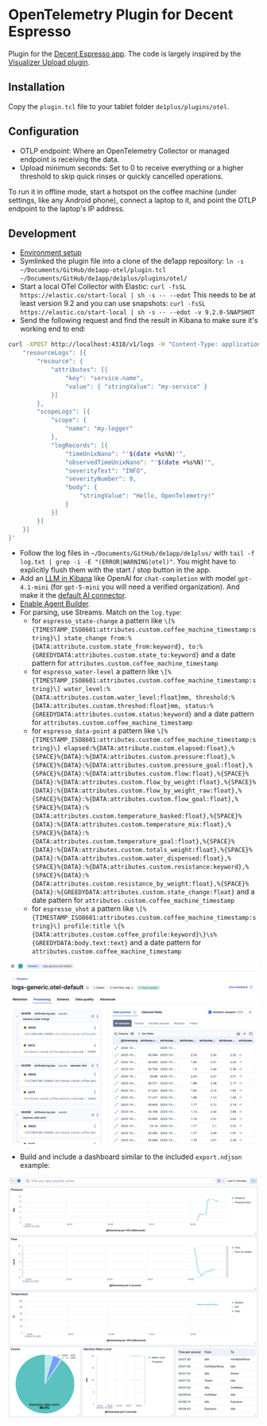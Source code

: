 # OpenTelemetry Plugin for Decent Espresso

Plugin for the [Decent Espresso app](https://github.com/decentespresso/de1app). The code is largely inspired by the [Visualizer Upload plugin](https://github.com/decentespresso/de1app/blob/main/de1plus/plugins/visualizer_upload/plugin.tcl).


## Installation

Copy the `plugin.tcl` file to your tablet folder `de1plus/plugins/otel`.


## Configuration

* OTLP endpoint: Where an OpenTelemetry Collector or managed endpoint is receiving the data.
* Upload minimum seconds: Set to 0 to receive everything or a higher threshold to skip quick rinses or quickly cancelled operations.

To run it in offline mode, start a hotspot on the coffee machine (under settings, like any Android phone), connect a laptop to it, and point the OTLP endpoint to the laptop's IP address.


## Development

* [Environment setup](https://github.com/decentespresso/de1app/blob/main/documentation/de1_app_plugin_development_overview.md#set-up-your-development-environment)
* Symlinked the plugin file into a clone of the de1app repository: `ln -s ~/Documents/GitHub/de1app-otel/plugin.tcl
~/Documents/GitHub/de1app/de1plus/plugins/otel/`
* Start a local OTel Collector with Elastic: `curl -fsSL https://elastic.co/start-local | sh -s -- --edot`
  This needs to be at least version 9.2 and you can use snapshots: `curl -fsSL https://elastic.co/start-local | sh -s -- --edot -v 9.2.0-SNAPSHOT`
* Send the following request and find the result in Kibana to make sure it's working end to end:

```sh
curl -XPOST http://localhost:4318/v1/logs -H "Content-Type: application/json" -d '{
    "resourceLogs": [{
        "resource": {
            "attributes": [{
                "key": "service.name",
                "value": { "stringValue": "my-service" }
            }]
        },
        "scopeLogs": [{
            "scope": {
                "name": "my-logger"
            },
            "logRecords": [{
                "timeUnixNano": "'$(date +%s%N)'",
                "observedTimeUnixNano": "'$(date +%s%N)'",
                "severityText": "INFO",
                "severityNumber": 9,
                "body": {
                    "stringValue": "Hello, OpenTelemetry!"
                }
            }]
        }]
    }]
}'
```

* Follow the log files in `~/Documents/GitHub/de1app/de1plus/` with `tail -f log.txt | grep -i -E "(ERROR|WARNING|otel)"`. You might have to explicitly flush them with the start / stop button in the app.
* Add an [LLM in Kibana](http://localhost:5601/app/management/insightsAndAlerting/triggersActionsConnectors/connectors) like OpenAI for `chat-completion` with model `gpt-4.1-mini` (for `gpt-5-mini` you will need a verified organization). And make it the [default AI connector](http://localhost:5601/app/management/ai/genAiSettings).
* [Enable Agent Builder](http://localhost:5601/app/management/ai/agentBuilder).
* For parsing, use Streams. Match on the `log.type`:
  * for `espresso_state-change` a pattern like `\[%{TIMESTAMP_ISO8601:attributes.custom.coffee_machine_timestamp:string}\] state_change from:%{DATA:attribute.custom.state_from:keyword}, to:%{GREEDYDATA:attributes.custom.state_to:keyword}` and a date pattern for `attributes.custom.coffee_machine_timestamp`
  * for `espresso_water-level` a pattern like `\[%{TIMESTAMP_ISO8601:attributes.custom.coffee_machine_timestamp:string}\] water_level:%{DATA:attributes.custom.water_level:float}mm, threshold:%{DATA:attributes.custom.threshod:float}mm, status:%{GREEDYDATA:attributes.custom.status:keyword}` and a date pattern for `attributes.custom.coffee_machine_timestamp`
  * for `espresso_data-point` a pattern like `\[%{TIMESTAMP_ISO8601:attributes.custom.coffee_machine_timestamp:string}\] elapsed:%{DATA:attribute.custom.elapsed:float},%{SPACE}%{DATA}:%{DATA:attributes.custom.pressure:float},%{SPACE}%{DATA}:%{DATA:attributes.custom.pressure_goal:float},%{SPACE}%{DATA}:%{DATA:attributes.custom.flow:float},%{SPACE}%{DATA}:%{DATA:attributes.custom.flow_by_weight:float},%{SPACE}%{DATA}:%{DATA:attributes.custom.flow_by_weight_raw:float},%{SPACE}%{DATA}:%{DATA:attributes.custom.flow_goal:float},%{SPACE}%{DATA}:%{DATA:attributes.custom.temperature_basked:float},%{SPACE}%{DATA}:%{DATA:attributes.custom.temperature_mix:float},%{SPACE}%{DATA}:%{DATA:attributes.custom.temperature_goal:float},%{SPACE}%{DATA}:%{DATA:attributes.custom.totals_weight:float},%{SPACE}%{DATA}:%{DATA:attributes.custom.water_dispensed:float},%{SPACE}%{DATA}:%{DATA:attributes.custom.resistance:keyword},%{SPACE}%{DATA}:%{DATA:attributes.custom.resistance_by_weight:float},%{SPACE}%{DATA}:%{GREEDYDATA:attributes.custom.state_change:float}` and a date pattern for `attributes.custom.coffee_machine_timestamp`
  * for `espresso_shot` a pattern like `\[%{TIMESTAMP_ISO8601:attributes.custom.coffee_machine_timestamp:string}\] profile:title \{%{DATA:attributes.custom.coffee_profile:keyword}\}\s%{GREEDYDATA:body.text:text}` and a date pattern for `attributes.custom.coffee_machine_timestamp`

![Streams Example](images/streams-example.png)

* Build and include a dashboard similar to the included `export.ndjson` example:

![Dashboard Example](images/dashboard-example.png)
